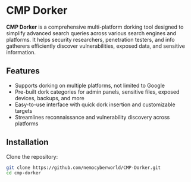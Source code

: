 # CMP Dorker

**CMP Dorker** is a comprehensive multi-platform dorking tool designed to simplify advanced search queries across various search engines and platforms. It helps security researchers, penetration testers, and info gatherers efficiently discover vulnerabilities, exposed data, and sensitive information.

## Features

- Supports dorking on multiple platforms, not limited to Google
- Pre-built dork categories for admin panels, sensitive files, exposed devices, backups, and more
- Easy-to-use interface with quick dork insertion and customizable targets
- Streamlines reconnaissance and vulnerability discovery across platforms

## Installation

Clone the repository:

```bash
git clone https://github.com/nemocyberworld/CMP-Dorker.git
cd cmp-dorker
